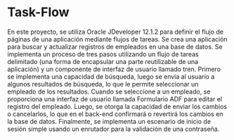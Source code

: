 # Task-Flow

En este proyecto, se utiliza Oracle JDeveloper 12.1.2 para definir el flujo de páginas de una aplicación mediante flujos de tareas. Se crea una aplicación para buscar y actualizar registros de empleados en una base de datos. Se implementa un proceso de tres pasos utilizando un flujo de tareas delimitado (una forma de encapsular una parte reutilizable de una aplicación) y un componente de interfaz de usuario llamado tren. Primero se implementa una capacidad de búsqueda, luego se envía al usuario a algunos resultados de búsqueda, lo que le permite seleccionar un empleado de los resultados. Cuando se seleccione a un empleado, se proporciona una interfaz de usuario llamada Formulario ADF para editar el registro del empleado. Luego, se otorga la capacidad de enviar los cambios o cancelarlos, lo que en el back-end confirmará o revertirá los cambios en la base de datos. Finalmente, se implementa un escenario de inicio de sesión simple usando un enrutador para la validación de una contraseña.
